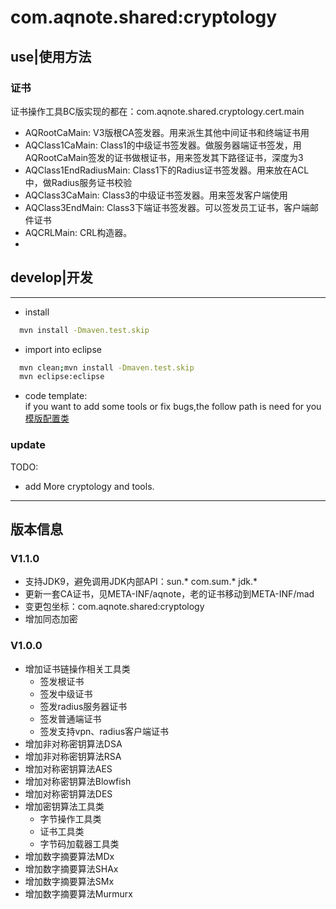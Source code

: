# com.aqnote.shared:cryptology

## use|使用方法

### 证书
证书操作工具BC版实现的都在：com.aqnote.shared.cryptology.cert.main
- AQRootCaMain: V3版根CA签发器。用来派生其他中间证书和终端证书用
- AQClass1CaMain: Class1的中级证书签发器。做服务器端证书签发，用AQRootCaMain签发的证书做根证书，用来签发其下路径证书，深度为3
- AQClass1EndRadiusMain: Class1下的Radius证书签发器。用来放在ACL中，做Radius服务证书校验
- AQClass3CaMain: Class3的中级证书签发器。用来签发客户端使用
- AQClass3EndMain: Class3下端证书签发器。可以签发员工证书，客户端邮件证书
- AQCRLMain: CRL构造器。
- 


## develop|开发
-------------------------------------------------------------

- install  
```bash
  mvn install -Dmaven.test.skip
```
- import into eclipse  
```bash
  mvn clean;mvn install -Dmaven.test.skip  
  mvn eclipse:eclipse
```

- code template:  
 if you want to add some tools or fix bugs,the follow path is need for you  
 [模版配置类](https://github.com/aqnotecom/java.codestyle/tree/master/eclipse/templates)

### update

TODO:

- add More cryptology and tools.

----------------------------------------

## 版本信息

### V1.1.0
- 支持JDK9，避免调用JDK内部API：sun.* com.sum.* jdk.*
- 更新一套CA证书，见META-INF/aqnote，老的证书移动到META-INF/mad
- 变更包坐标：com.aqnote.shared:cryptology
- 增加同态加密

### V1.0.0
- 增加证书链操作相关工具类
  - 签发根证书
  - 签发中级证书
  - 签发radius服务器证书
  - 签发普通端证书
  - 签发支持vpn、radius客户端证书
- 增加非对称密钥算法DSA
- 增加非对称密钥算法RSA
- 增加对称密钥算法AES
- 增加对称密钥算法Blowfish
- 增加对称密钥算法DES
- 增加密钥算法工具类
  - 字节操作工具类
  - 证书工具类
  - 字节码加载器工具类
- 增加数字摘要算法MDx
- 增加数字摘要算法SHAx
- 增加数字摘要算法SMx
- 增加数字摘要算法Murmurx

